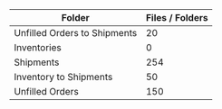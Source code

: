 | Folder                       |   Files / Folders |
|------------------------------|-------------------|
| Unfilled Orders to Shipments |                20 |
| Inventories                  |                 0 |
| Shipments                    |               254 |
| Inventory to Shipments       |                50 |
| Unfilled Orders              |               150 |